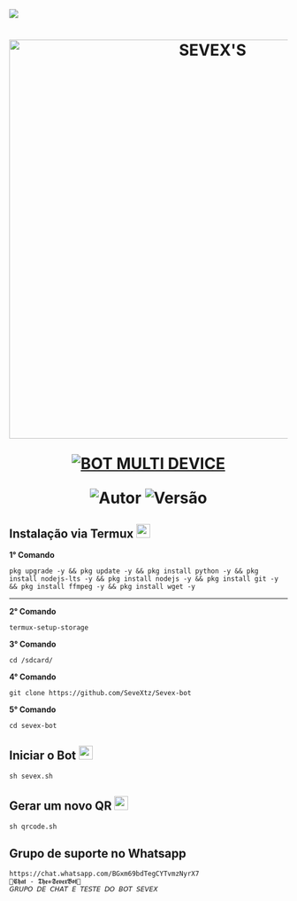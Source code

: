 <img src="https://readme-typing-svg.herokuapp.com/?font=mono&size=30&duration=4000&color=FF0000&center=falso&vCenter=falso&lines=𝑆𝐸𝑉𝐸𝑋-𝐵𝑂𝑇;𝐌𝐀𝐈𝐒+𝐔𝐒𝐀𝐃𝐎+𝐃𝐎+𝐁𝐑;1000+𝐂𝐎𝐌𝐀𝐍𝐃𝐎𝐒;𝕾.𝕳𝖊𝖓𝖗𝖎𝖖𝖚𝖊-𝕯𝖔𝖒𝖎𝖓𝖆✰✰✰✰✰">      

<h1 align="center">
<p>
<img src= "https://telegra.ph/file/472445250f2452a2d6e6a.jpg" alt="SEVEX'S" width="720">
</p>

<p align="center">
<a href="#"><img title="BOT MULTI DEVICE" src="https://img.shields.io/badge/BOT MULTI DEVICE-blue?&style=for-the-badge"></a>
</p>

<p align="center">
<img title="Autor" src="https://img.shields.io/badge/Autor-S.Henrique-orange.svg?style=for-the-badge&logo=github"></a>
<img title="Versão" src="https://img.shields.io/badge/Versão-1.0.0-orange.svg?style=for-the-badge&logo=github"></a>
</p>

## Instalação via Termux  <img src="https://user-images.githubusercontent.com/108157095/182052725-6568419a-6a9f-490a-85ea-90b94af694fe.png" height="25px">
**1° Comando**
```
pkg upgrade -y && pkg update -y && pkg install python -y && pkg install nodejs-lts -y && pkg install nodejs -y && pkg install git -y && pkg install ffmpeg -y && pkg install wget -y
```
---------------------------

**2° Comando**
```
termux-setup-storage
```
**3° Comando**
```
cd /sdcard/
```
**4° Comando**
```
git clone https://github.com/SeveXtz/Sevex-bot
```
**5° Comando**
```
cd sevex-bot
```

## Iniciar o Bot  <img src="https://user-images.githubusercontent.com/108157095/182053901-78e4a217-51ba-42a3-8ec5-38ed978ad752.png" height="25px">
```
sh sevex.sh
```

## Gerar um novo QR  <img src="https://user-images.githubusercontent.com/108157095/182053978-d1a08952-4625-4e3f-b469-c8ebe4f22ac8.png" height="25px">
```
sh qrcode.sh
```

## Grupo de suporte no Whatsapp 
```
https://chat.whatsapp.com/BGxm69bdTegCYTvmzNyrX7
🐉𝕮𝖍𝖆𝖙 - 𝕿𝖍𝖊✵𝕾𝖊𝖛𝖊𝖝𝕭𝖔𝖙🐉
𝘎𝘙𝘜𝘗𝘖 𝘋𝘌 𝘊𝘏𝘈𝘛 𝘌 𝘛𝘌𝘚𝘛𝘌 𝘋𝘖 𝘉𝘖𝘛 𝘚𝘌𝘝𝘌𝘟
```

